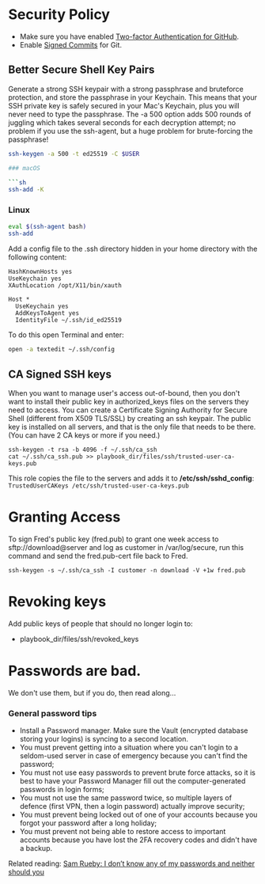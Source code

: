 # Security Policy

- Make sure you have enabled [Two-factor Authentication for GitHub](https://github.com/settings/security).
- Enable [Signed Commits](https://help.github.com/en/articles/signing-commits) for Git.

## Better Secure Shell Key Pairs

Generate a strong SSH keypair with a strong passphrase and bruteforce protection, and store the passphrase in your Keychain. This means that your SSH private key is safely secured in your Mac's Keychain, plus you will never need to type the passphrase. The -a 500 option adds 500 rounds of juggling which takes several seconds for each decryption attempt; no problem if you use the ssh-agent, but a huge problem for brute-forcing the passphrase!


```sh
ssh-keygen -a 500 -t ed25519 -C $USER

### macOS

```sh
ssh-add -K
```

### Linux

```sh
eval $(ssh-agent bash)
ssh-add
```

Add a config file to the .ssh directory hidden in your home directory with the following content:

```text
HashKnownHosts yes
UseKeychain yes
XAuthLocation /opt/X11/bin/xauth

Host *
  UseKeychain yes
  AddKeysToAgent yes
  IdentityFile ~/.ssh/id_ed25519
```

To do this open Terminal and enter:

```sh
open -a textedit ~/.ssh/config
```

## CA Signed SSH keys

When you want to manage user's access out-of-bound, then you don't want to
install their public key in authorized_keys files on the servers they need to access. You can create a Certificate Signing Authority for Secure Shell (different from X509 TLS/SSL) by creating an ssh keypair. The public key is installed on all servers, and that is the only file that needs to be there. (You can have 2 CA keys or more if you need.)

```
ssh-keygen -t rsa -b 4096 -f ~/.ssh/ca_ssh
cat ~/.ssh/ca_ssh.pub >> playbook_dir/files/ssh/trusted-user-ca-keys.pub
```

This role copies the file to the servers and adds it to **/etc/ssh/sshd_config**:
`TrustedUserCAKeys /etc/ssh/trusted-user-ca-keys.pub`


# Granting Access
To sign Fred's public key (fred.pub) to grant one week access to sftp://download@server and log as customer in /var/log/secure, run this
command and send the fred.pub-cert file back to Fred.

```
ssh-keygen -s ~/.ssh/ca_ssh -I customer -n download -V +1w fred.pub
```

# Revoking keys
Add public keys of people that should no longer login to:
- playbook_dir/files/ssh/revoked\_keys


# Passwords are bad.

We don't use them, but if you do, then read along...

### General password tips

- Install a Password manager. Make sure the Vault (encrypted database storing your logins) is syncing to a second location.
- You must prevent getting into a situation where you can't login to a seldom-used server in case of emergency because you can't find the password;
- You must not use easy passwords to prevent brute force attacks, so it is best to have your Password Manager fill out the computer-generated passwords in login forms;
- You must not use the same password twice, so multiple layers of defence (first VPN, then a login password) actually improve security;
- You must prevent being locked out of one of your accounts because you forgot your password after a long holiday;
- You must prevent not being able to restore access to important accounts because you have lost the 2FA recovery codes and didn't have a backup.

Related reading: [Sam Rueby: I don’t know any of my passwords and neither should you](https://samrueby.com/2014/10/07/i-dont-know-any-of-my-passwords-and-neither-should-you/)
